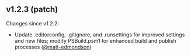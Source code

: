 ## v1.2.3 (patch)

Changes since v1.2.2:

- Update .editorconfig, .gitignore, and .runsettings for improved settings and new files; modify PSBuild.psm1 for enhanced build and publish processes ([@matt-edmondson](https://github.com/matt-edmondson))
